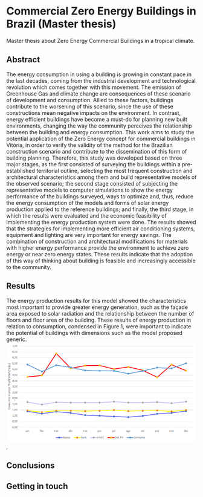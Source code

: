 # Commercial Zero Energy Buildings in Brazil (Master thesis)

Master thesis about Zero Energy Commercial Buildings in a tropical climate.

## Abstract
The energy consumption in using a building is growing in constant pace in the last decades, coming from the industrial development and technological revolution which comes together with this movement. The emission of Greenhouse Gas and climate change are consequences of these scenario of development and consumption. Allied to these factors, buildings contribute to the worsening of this scenario, since the use of these constructions mean negative impacts on the environment. In contrast, energy efficient buildings have become a must-do for planning new built environments, changing the way the community perceives the relationship between the building and energy consumption. This work aims to study the potential application of the Zero Energy concept for commercial buildings in Vitória, in order to verify the validity of the method for the Brazilian construction scenario and contribute to the dissemination of this form of building planning. Therefore, this study was developed based on three major stages, as the first consisted of surveying the buildings within a pre-established territorial outline, selecting the most frequent construction and architectural characteristics among them and build representative models of the observed scenario; the second stage consisted of subjecting the representative models to computer simulations to show the energy performance of the buildings surveyed, ways to optimize and, thus, reduce the energy consumption of the models and forms of solar energy production applied to the reference buildings; and finally, the third stage, in which the results were evaluated and the economic feasibility of implementing the energy production system were done. The results showed that the strategies for implementing more efficient air conditioning systems, equipment and lighting are very important for energy savings. The combination of construction and architectural modifications for materials with higher energy performance provide the environment to achieve zero energy or near zero energy states. These results indicate that the adoption of this way of thinking about building is feasible and increasingly accessible to the community.

## Results
The energy production results for this model showed the characteristics most important to provide greater energy generation, such as the façade area exposed to solar radiation and the relationship between the number of floors and floor area of the building. These results of energy production in relation to consumption, condensed in Figure 1, were important to indicate the potential of buildings with dimensions such as the model proposed generic.
![Figure 1](https://github.com/krenak/Thesis/blob/master/figures/result/fig41-consumomod.png?raw=true),
## Conclusions

## Getting in touch

